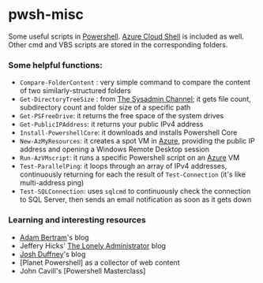 # pwsh-misc

Some useful scripts in [Powershell](https://github.com/PowerShell/PowerShell). [Azure Cloud Shell](https://shell.azure.com) is included as well. Other cmd and VBS scripts are stored in the corresponding folders.

### Some helpful functions:
* `Compare-FolderContent` : very simple command to compare the content of two similarly-structured folders
* `Get-DirectoryTreeSize` : from [The Sysadmin Channel](https://thesysadminchannel.com/get-directory-tree-size-using-powershell/); it gets file count, subdirectory count and folder size of a specific path
* `Get-PSFreeDrive`: it returns the free space of the system drives
* `Get-PublicIPAddress`: it returns your public IPv4 address
* `Install-PowershellCore`: it downloads and installs Powershell Core
* `New-AzMyResources`: it creates a spot VM in [Azure](https://portal.azure.com), providing the public IP address and opening a Windows Remote Desktop session
* `Run-AzVMscript`: it runs a specific Powershell script on an [Azure](https://portal.azure.com) VM
* `Test-ParallelPing`: it loops through an array of IPv4 addresses, continuously returning for each the result of `Test-Connection` (it's like multi-address ping)
* `Test-SQLConnection`: uses `sqlcmd` to continuously check the connection to SQL Server, then sends an email notification as soon as it gets down

### Learning and interesting resources
* [Adam Bertram](https://adamtheautomator.com/)'s blog
* Jeffery Hicks' [The Lonely Administrator]() blog
* [Josh Duffney]()'s blog
* [Planet Powershell] as a collector of web content
* John Cavill's [Powershell Masterclass]
